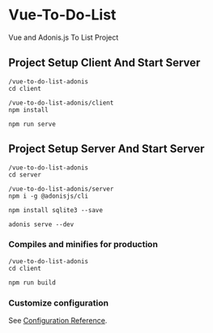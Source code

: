 # Vue-To-Do-List
Vue and Adonis.js To List Project


## Project Setup Client And Start Server
```
/vue-to-do-list-adonis
cd client 

/vue-to-do-list-adonis/client
npm install

npm run serve
```

## Project Setup Server And Start Server
```
/vue-to-do-list-adonis
cd server 

/vue-to-do-list-adonis/server
npm i -g @adonisjs/cli

npm install sqlite3 --save

adonis serve --dev
```



### Compiles and minifies for production
```
/vue-to-do-list-adonis
cd client 

npm run build
```


### Customize configuration
See [Configuration Reference](https://cli.vuejs.org/config/).
